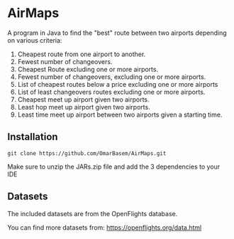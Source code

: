 # AirMaps
A program in Java to find the "best" route between two airports depending on various criteria:

1. Cheapest route from one airport to another.
2. Fewest number of changeovers.
3. Cheapest Route excluding one or more airports.
4. Fewest number of changeovers, excluding one or more airports.
5. List of cheapest routes below a price excluding one or more airports
6. List of least changeovers routes excluding one or more airports.
7. Cheapest meet up airport given two airports.
8. Least hop meet up airport given two airports.
9. Least time meet up airport between two airports given a starting time.

## Installation

```
git clone https://github.com/OmarBasem/AirMaps.git
```
Make sure to unzip the JARs.zip file and add the 3 dependencies to your IDE

## Datasets

The included datasets are from the OpenFlights database.

You can find more datasets from: https://openflights.org/data.html


